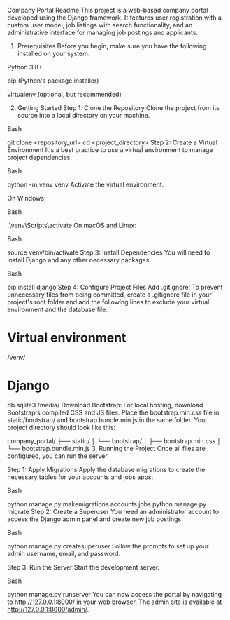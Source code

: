 Company Portal Readme
This project is a web-based company portal developed using the Django framework. It features user registration with a custom user model, job listings with search functionality, and an administrative interface for managing job postings and applicants.

1. Prerequisites
Before you begin, make sure you have the following installed on your system:

Python 3.8+

pip (Python's package installer)

virtualenv (optional, but recommended)

2. Getting Started
Step 1: Clone the Repository
Clone the project from its source into a local directory on your machine.

Bash

git clone <repository_url>
cd <project_directory>
Step 2: Create a Virtual Environment
It's a best practice to use a virtual environment to manage project dependencies.

Bash

python -m venv venv
Activate the virtual environment.

On Windows:

Bash

.\venv\Scripts\activate
On macOS and Linux:

Bash

source venv/bin/activate
Step 3: Install Dependencies
You will need to install Django and any other necessary packages.

Bash

pip install django
Step 4: Configure Project Files
Add .gitignore: To prevent unnecessary files from being committed, create a .gitignore file in your project's root folder and add the following lines to exclude your virtual environment and the database file.

# Virtual environment
/venv/
# Django
db.sqlite3
/media/
Download Bootstrap: For local hosting, download Bootstrap's compiled CSS and JS files. Place the bootstrap.min.css file in static/bootstrap/ and bootstrap.bundle.min.js in the same folder. Your project directory should look like this:

company_portal/
├── static/
│   └── bootstrap/
│       ├── bootstrap.min.css
│       └── bootstrap.bundle.min.js
3. Running the Project
Once all files are configured, you can run the server.

Step 1: Apply Migrations
Apply the database migrations to create the necessary tables for your accounts and jobs apps.

Bash

python manage.py makemigrations accounts jobs
python manage.py migrate
Step 2: Create a Superuser
You need an administrator account to access the Django admin panel and create new job postings.

Bash

python manage.py createsuperuser
Follow the prompts to set up your admin username, email, and password.

Step 3: Run the Server
Start the development server.

Bash

python manage.py runserver
You can now access the portal by navigating to http://127.0.0.1:8000/ in your web browser. The admin site is available at http://127.0.0.1:8000/admin/.
